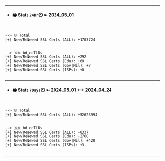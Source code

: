 

---
- #### 🖨️ **Stats** `24Hr`⏲️ ➼ 2024_05_01
```console


--> 🌐 Total
[+] New/ReNewed SSL Certs (ALL): +1703724


--> 🇧🇩 bd_ccTLDs
[+] New/ReNewed SSL Certs (ALL): +292
[+] New/ReNewed SSL Certs (Edu): +60
[+] New/ReNewed SSL Certs (Gov|Mil): +7
[+] New/ReNewed SSL Certs (ISPs): +0


```

---
- #### 🖨️ **Stats** `7Days`⏲️ ➼ 2024_05_01 <--> 2024_04_24
```console


--> 🌐 Total
[+] New/ReNewed SSL Certs (ALL): +52623994


--> 🇧🇩 bd_ccTLDs
[+] New/ReNewed SSL Certs (ALL): +8337
[+] New/ReNewed SSL Certs (Edu): +2768
[+] New/ReNewed SSL Certs (Gov|Mil): +420
[+] New/ReNewed SSL Certs (ISPs): +3


```

---

